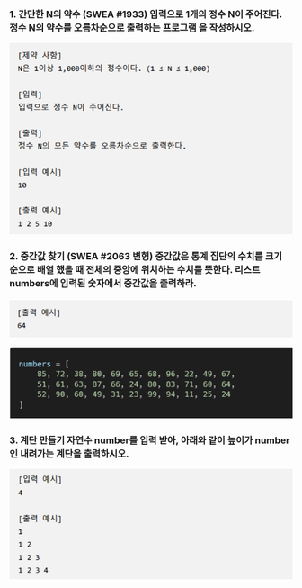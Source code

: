 ### 1. 간단한 N의 약수 (SWEA #1933) 입력으로 1개의 정수 N이 주어진다. 정수 N의 약수를 오름차순으로 출력하는 프로그램 을 작성하시오.

![image-20220118104616332](workshop.assets/image-20220118104616332.png)



### 2. 중간값 찾기 (SWEA #2063 변형) 중간값은 통계 집단의 수치를 크기 순으로 배열 했을 때 전체의 중앙에 위치하는 수치를 뜻한다. 리스트 numbers에 입력된 숫자에서 중간값을 출력하라.

![image-20220118104641370](workshop.assets/image-20220118104641370.png)

![image-20220118104651367](workshop.assets/image-20220118104651367.png)



### 3. 계단 만들기 자연수 number를 입력 받아, 아래와 같이 높이가 number인 내려가는 계단을 출력하시오.

![image-20220118104703191](workshop.assets/image-20220118104703191.png)

